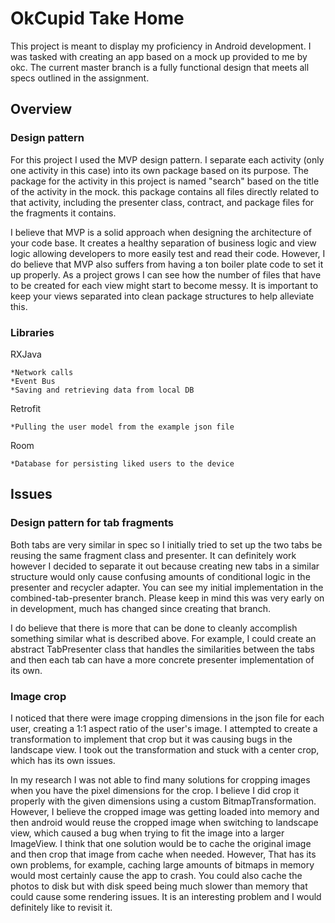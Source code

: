 # OkCupid Take Home

This project is meant to display my proficiency in Android development. I was tasked with creating an app based on a mock up provided to me by okc. The current master branch is a fully functional design that meets all specs outlined in the assignment.

## Overview

### Design pattern

For this project I used the MVP design pattern. I separate each activity (only one activity in this case) into its own package based on its purpose. The package for the activity in this project is named "search" based on the title of the activity in the mock. this package contains all files directly related to that activity, including the presenter class, contract, and package files for the fragments it contains.

I believe that MVP is a solid approach when designing the architecture of your code base. It creates a healthy separation of business logic and view logic allowing developers to more easily test and read their code. However, I do believe that MVP also suffers from having a ton boiler plate code to set it up properly. As a project grows I can see how the number of files that have to be created for each view might start to become messy. It is important to keep your views separated into clean package structures to help alleviate this.

### Libraries

RXJava
```
*Network calls
*Event Bus
*Saving and retrieving data from local DB
```
Retrofit
```
*Pulling the user model from the example json file
```
Room
```
*Database for persisting liked users to the device
```

## Issues

### Design pattern for tab fragments
Both tabs are very similar in spec so I initially tried to set up the two tabs be reusing the same fragment class and presenter. It can definitely work however I decided to separate it out because creating new tabs in a similar structure would only cause confusing amounts of conditional logic in the presenter and recycler adapter. You can see my initial implementation in the combined-tab-presenter branch. Please keep in mind this was very early on in development, much has changed since creating that branch.

I do believe that there is more that can be done to cleanly accomplish something similar what is described above. For example, I could create an abstract TabPresenter class that handles the similarities between the tabs and then each tab can have a more concrete presenter implementation of its own.

### Image crop
I noticed that there were image cropping dimensions in the json file for each user, creating a 1:1 aspect ratio of the user's image. I attempted to create a transformation to implement that crop but it was causing bugs in the landscape view. I took out the transformation and stuck with a center crop, which has its own issues.

In my research I was not able to find many solutions for cropping images when you have the pixel dimensions for the crop. I believe I did crop it properly with the given dimensions using a custom BitmapTransformation. However, I believe the cropped image was getting loaded into memory and then android would reuse the cropped image when switching to landscape view, which caused a bug when trying to fit the image into a larger ImageView. I think that one solution would be to cache the original image and then crop that image from cache when needed. However, That has its own problems, for example, caching large amounts of bitmaps in memory would most certainly cause the app to crash. You could also cache the photos to disk but with disk speed being much slower than memory that could cause some rendering issues. It is an interesting problem and I would definitely like to revisit it.
